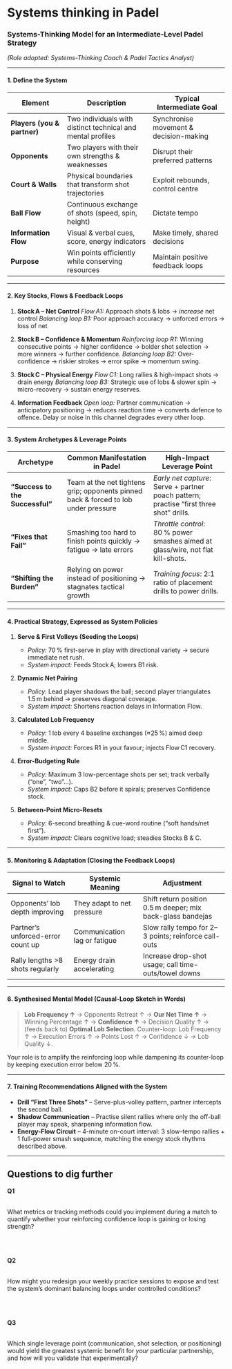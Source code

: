 # Systems thinking in Padel

### Systems-Thinking Model for an Intermediate-Level Padel Strategy

*(Role adopted: Systems-Thinking Coach & Padel Tactics Analyst)*

---

#### 1. Define the System

| Element                     | Description                                                 | Typical Intermediate Goal              |
| --------------------------- | ----------------------------------------------------------- | -------------------------------------- |
| **Players (you & partner)** | Two individuals with distinct technical and mental profiles | Synchronise movement & decision-making |
| **Opponents**               | Two players with their own strengths & weaknesses           | Disrupt their preferred patterns       |
| **Court & Walls**           | Physical boundaries that transform shot trajectories        | Exploit rebounds, control centre       |
| **Ball Flow**               | Continuous exchange of shots (speed, spin, height)          | Dictate tempo                          |
| **Information Flow**        | Visual & verbal cues, score, energy indicators              | Make timely, shared decisions          |
| **Purpose**                 | Win points efficiently while conserving resources           | Maintain positive feedback loops       |

---

#### 2. Key Stocks, Flows & Feedback Loops

1. **Stock A – Net Control**
   *Flow A1:* Approach shots & lobs → *increase* net control
   *Balancing loop B1:* Poor approach accuracy → unforced errors → loss of net

2. **Stock B – Confidence & Momentum**
   *Reinforcing loop R1:* Winning consecutive points → higher confidence → bolder shot selection → more winners → further confidence.
   *Balancing loop B2:* Over-confidence → riskier strokes → error spike → momentum swing.

3. **Stock C – Physical Energy**
   *Flow C1:* Long rallies & high-impact shots → drain energy
   *Balancing loop B3:* Strategic use of lobs & slower spin → micro-recovery → sustain energy reserves.

4. **Information Feedback**
   *Open loop:* Partner communication → anticipatory positioning → reduces reaction time → converts defence to offence.
   Delay or noise in this channel degrades every other loop.

---

#### 3. System Archetypes & Leverage Points

| Archetype                       | Common Manifestation in Padel                                                       | High-Impact Leverage Point                                                              |
| ------------------------------- | ----------------------------------------------------------------------------------- | --------------------------------------------------------------------------------------- |
| **“Success to the Successful”** | Team at the net tightens grip; opponents pinned back & forced to lob under pressure | *Early net capture*: Serve + partner poach pattern; practise “first three shot” drills. |
| **“Fixes that Fail”**           | Smashing too hard to finish points quickly → fatigue → late errors                  | *Throttle control*: 80 % power smashes aimed at glass/wire, not flat kill-shots.        |
| **“Shifting the Burden”**       | Relying on power instead of positioning → stagnates tactical growth                 | *Training focus*: 2:1 ratio of placement drills to power drills.                        |

---

#### 4. Practical Strategy, Expressed as System Policies

1. **Serve & First Volleys (Seeding the Loops)**

    * *Policy:* 70 % first-serve in play with directional variety → secure immediate net rush.
    * *System impact:* Feeds Stock A; lowers B1 risk.

2. **Dynamic Net Pairing**

    * *Policy:* Lead player shadows the ball; second player triangulates 1.5 m behind → preserves diagonal coverage.
    * *System impact:* Shortens reaction delays in Information Flow.

3. **Calculated Lob Frequency**

    * *Policy:* 1 lob every 4 baseline exchanges (≈25 %) aimed deep middle.
    * *System impact:* Forces R1 in your favour; injects Flow C1 recovery.

4. **Error-Budgeting Rule**

    * *Policy:* Maximum 3 low-percentage shots per set; track verbally (“one”, “two”…).
    * *System impact:* Caps B2 before it spirals; preserves Confidence stock.

5. **Between-Point Micro-Resets**

    * *Policy:* 6-second breathing & cue-word routine (“soft hands/net first”).
    * *System impact:* Clears cognitive load; steadies Stocks B & C.

---

#### 5. Monitoring & Adaptation (Closing the Feedback Loops)

| Signal to Watch                   | Systemic Meaning             | Adjustment                                                  |
| --------------------------------- | ---------------------------- | ----------------------------------------------------------- |
| Opponents’ lob depth improving    | They adapt to net pressure   | Shift return position 0.5 m deeper; mix back-glass bandejas |
| Partner’s unforced-error count up | Communication lag or fatigue | Slow rally tempo for 2–3 points; reinforce call-outs        |
| Rally lengths >8 shots regularly  | Energy drain accelerating    | Increase drop-shot usage; call time-outs/towel downs        |

---

#### 6. Synthesised Mental Model (Causal-Loop Sketch in Words)

> **Lob Frequency ↑** → Opponents Retreat ↑ → **Our Net Time ↑** → Winning Percentage ↑ → **Confidence ↑** → Decision Quality ↑ → (feeds back to) **Optimal Lob Selection**.
> Counter-loop: Lob Frequency ↑ → Execution Errors ↑ → Points Lost ↑ → Confidence ↓ → Lob Quality ↓.

Your role is to amplify the reinforcing loop while dampening its counter-loop by keeping execution error below 20 %.

---

#### 7. Training Recommendations Aligned with the System

* **Drill “First Three Shots”** – Serve-plus-volley pattern, partner intercepts the second ball.
* **Shadow Communication** – Practise silent rallies where only the off-ball player may speak, sharpening information flow.
* **Energy-Flow Circuit** – 4-minute on-court interval: 3 slow-tempo rallies + 1 full-power smash sequence, matching the energy stock rhythms described above.

---

## Questions to dig further

**Q1**

<br>What metrics or tracking methods could you implement during a match to quantify whether your reinforcing confidence loop is gaining or losing strength?<br>

<br><br>

**Q2**

<br>How might you redesign your weekly practice sessions to expose and test the system’s dominant balancing loops under controlled conditions?<br>

<br><br>

**Q3**

<br>Which single leverage point (communication, shot selection, or positioning) would yield the greatest systemic benefit for *your* particular partnership, and how will you validate that experimentally?<br>
